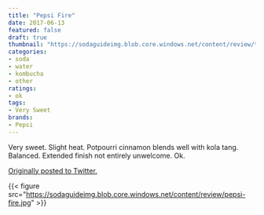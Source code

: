 ```yaml
---
title: "Pepsi Fire"
date: 2017-06-13
featured: false
draft: true
thumbnail: "https://sodaguideimg.blob.core.windows.net/content/review/thumbs/pepsi-fire.jpg"
categories:
- soda
- water
- kombucha
- other
ratings:
- ok
tags:
- Very Sweet
brands:
- Pepsi
---
```


Very sweet. Slight heat. Potpourri cinnamon blends well with kola tang. Balanced. Extended finish not entirely unwelcome. Ok.

[Originally posted to Twitter.](https://twitter.com/Cavorter/status/874779181082697728)

{{< figure src="https://sodaguideimg.blob.core.windows.net/content/review/pepsi-fire.jpg" >}}

